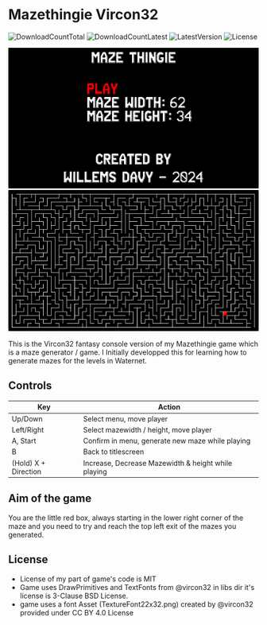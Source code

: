 # Mazethingie Vircon32
![DownloadCountTotal](https://img.shields.io/github/downloads/joyrider3774/mazethingie_vircon32/total?label=total%20downloads&style=plastic) ![DownloadCountLatest](https://img.shields.io/github/downloads/joyrider3774/mazethingie_vircon32/latest/total?style=plastic) ![LatestVersion](https://img.shields.io/github/v/tag/joyrider3774/mazethingie_vircon32?label=Latest%20version&style=plastic) ![License](https://img.shields.io/github/license/joyrider3774/mazethingie_vircon32?style=plastic)

![screenshot 1](screenshots/screenshot1.png)  ![screenshot 2](screenshots/screenshot2.png)

This is the Vircon32 fantasy console version of my Mazethingie game which is a maze generator / game. I Initially developped this for learning how to generate mazes for the levels in Waternet. 

## Controls

| Key        | Action                                           |
|------------|--------------------------------------------------|
| Up/Down    | Select menu, move player                         |
| Left/Right | Select mazewidth / height, move player           |
| A, Start   | Confirm in menu, generate new maze while playing |
| B          | Back to titlescreen                              |
| (Hold) X + Direction | Increase, Decrease Mazewidth & height while playing |

## Aim of the game
You are the little red box, always starting in the lower right corner of the maze and you need to try and reach the top left exit of the mazes you generated.

## License
* License of my part of game's code is MIT
* Game uses DrawPrimitives and TextFonts from @vircon32 in libs dir it's license is 3-Clause BSD License.
* game uses a font Asset (TextureFont22x32.png) created by @vircon32 provided under CC BY 4.0 License
